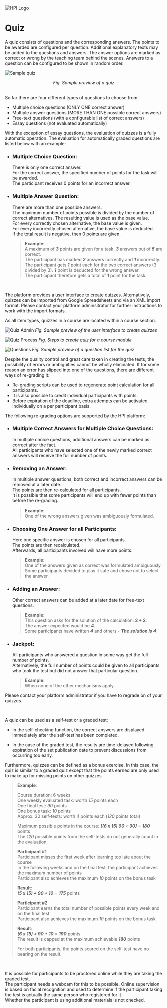 ![HPI Logo](../../img/HPI_Logo.png)

# Quiz

A quiz consists of questions and the corresponding answers. The points to be awarded are configured per question. Additional explanatory texts may be added to the questions and answers. The answer options are marked as correct or wrong by the teaching team behind the scenes. Answers to a question can be configured to be shown in random order.  

![Sample quiz](../../img/features/itemtypes/quiz.png)
<div align="center"><i>  
Fig. Sample preview of a quiz
</i></div>
<br>

So far there are four different types of questions to choose from:  

* Multiple choice questions (ONLY ONE correct answer) 
* Multiple answer questions (MORE THAN ONE possible correct answers)
* Free-text questions (with a configurable list of correct answers) 
* Essay questions (not evaluated automatically)

With the exception of essay questions, the evaluation of quizzes is a fully automatic operation. The evaluation for automatically graded questions are listed below with an example:  

* ### Multiple Choice Question:  
    There is only one correct answer.  
    For the correct answer, the specified number of points for the task will be awarded.  
    The participant receives 0 points for an incorrect answer.   

* ### Multiple Answer Question:   
    There are more than one possible answers.  
    The maximum number of points possible is divided by the number of correct alternatives.
    The resulting value is used as the base value.  
    For every correctly chosen alternative, the base value is given.  
    For every incorrectly chosen alternative, the base value is deducted.  
    If the total result is negative, then 0 points are given.  

    >**Example**:  
    A maximum of ***3*** points are given for a task. ***3*** answers out of ***5*** are correct.  
    The participant has marked ***2*** answers correctly and ***1*** incorrectly.  
    The participant gets ***1*** point each for the two correct answers (3 divided by 3). ***1*** point is deducted for the wrong answer.  
    The participant therefore gets a total of ***1*** point for the task.  

<br>

The platform provides a user interface to create quizzes. Alternatively, quizzes can be imported from Google Spreadsheets and via an XML import format. Please contact your platform adminsitrator for further instructions to work with the import formats. 

As all item types, quizzes in a course are located within a course section.

![Quiz Admin](../../img/features/itemtypes/quiz_admin.png)
*Fig. Sample preview of the user interface to create quizzes*

![Quiz Process](../../img/features/itemtypes/quiz_process.png)
*Fig. Steps to create quiz for a course module*

![Questions](../../img/features/itemtypes/quiz_questions.png)
*Fig. Sample preview of a question list for the quiz*

Despite the quality control and great care taken in creating the tests, the possibility of errors or ambiguities cannot be wholly eliminated. If for some reason an error has slipped into one of the questions, there are different ways of re-grading it:  

* Re-grading scripts can be used to regenerate point calculation for all participants.
* It is also possible to credit individual participants with points. 
* Before expiration of the deadline, extra attempts can be activated individually on a per participant basis.

The following re-grading options are supported by the HPI platform:   

* ### Multiple Correct Answers for Multiple Choice Questions:  
    In multiple choice questions, additional answers can be marked as correct after the fact.  
    All participants who have selected one of the newly marked correct answers will receive the full number of points.  

* ### Removing an Answer: 
    In multiple answer questions, both correct and incorrect answers can be removed at a later date.  
    The points are then re-calculated for all participants.  
    It is possible that some participants will end up with fewer points than before the re-grading.

    >**Example**:  
    One of the wrong answers given was ambiguously formulated.

* ### Choosing One Answer for all Participants: 
    Here one specific answer is chosen for all participants.  
    The points are then recalculated.  
    Afterwards, all participants involved will have more points.  

    >**Example**:  
    One of the answers given as correct was formulated ambiguously.  
    Some participants decided to play it safe and chose not to select the answer.

* ### Adding an Answer: 
    Other correct answers can be added at a later date for free-text questions.  


    >**Example**:  
    This question asks for the solution of the calculation:  **2 + 2**.  
    The answer expected would be ***4***.  
    Some participants have written ***4*** and others - ***The solution is 4***

* ### Jackpot:
    All participants who answered a question in some way get the full number of points.  
    Alternatively, the full number of points could be given to all participants who took the test but did not answer that particular question.  

    >**Example**:  
    When none of the other mechanisms apply. 
    
Please contact your platform administrator if you have to regrade on of your quizzes.
  
<br>

A quiz can be used as a self-test or a graded test:  

* In the self-checking function, the correct answers are displayed immediately after the self-test has been completed.  
  
* In the case of the graded test, the results are time-delayed following expiration of the set publication date to prevent discussions from occurring too early.  

Furthermore, quizzes can be defined as a bonus exercise. In this case, the quiz is similar to a graded quiz except that the points earned are only used to make up for missing points on other quizzes.

>**Example**:  
>
>Course duration: 6 weeks  
One weekly evaluated task: worth *15* points each  
One final test: *90* points  
One bonus task: *10* points  
Approx. 30 self-tests: worth *4* points each (*120* points total) 
>
>
>Maximum possible points in the course: ***[(6 x 15) 90 + 90]*** = ***180*** points  
>The *120* possible points from the self-tests do not generally count in the evaluation.
>
>**Participant #1**   
Participant misses the first week after learning too late about the course  
In the following weeks and on the final test, the participant achieves the maximum number of points  
Participant also achieves the maximum *10* points on the bonus task  
>
>**Result**:  
***(5 x 15) + 90 + 10*** = ***175*** points  
>
>
>**Participant #2**  
Participant earns the total number of possible points every week and on the final test  
Participant also achieves the maximum *10* points on the bonus task  
>
>**Result**:  
***(6 x 15) + 90 + 10*** = ***190*** points.  
The result is capped at the maximum achievable ***180*** points 
>
>For both participants, the points scored on the self-test have no bearing on the result.

<br>

It is possible for participants to be proctored online while they are taking the graded test.   
The participant needs a webcam for this to be possible. Online supervision is based on facial recognition and used to determine if the participant taking the test is actually the same person who registered for it.  
Whether the participant is using additional materials is not checked.